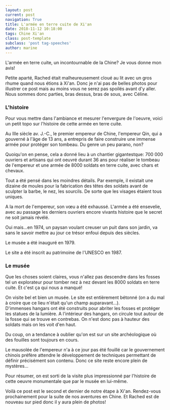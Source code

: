 ```yaml
---
layout: post
current: post
navigation: True
title: L'armée en terre cuite de Xi'an
date: 2018-11-12 10:18:00
tags: Chine Xi'an
class: post-template
subclass: 'post tag-speeches'
author: marine
---
```


L'armée en terre cuite, un incontournable de la Chine? Je vous donne mon avis! 

Petite aparté, Rached était malheureusement cloué au lit avec un gros rhume quand nous étions à Xi'an. Donc je n'ai pas de belles photos pour illustrer ce post mais au moins vous ne serez pas spoilés avant d'y aller.  
Nous sommes donc parties, bras dessus, bras de sous, avec Céline.

### L'histoire

Pour vous mettre dans l'ambiance et mesurer l'envergure de l'oeuvre, voici un petit topo sur l'histoire de cette armée en terre cuite.

Au IIIe siècle av. J.-C., le premier empereur de Chine, l'empereur Qin, qui a gouverné à l'âge de 13 ans, a entrepris de faire construire une immense armée pour protéger son tombeau. Du genre un peu parano, non?  

Quoiqu'on en pense, cela a donné lieu à un chantier gigantestque: 700 000 ouvriers et artisans qui ont oeuvré durant 36 ans pour réaliser le tombeau de l'empereur et une armée de 8000 soldats en terre cuite, avec chars et chevaux.

Tout a été pensé dans les moindres détails. Par exemple, il existait une dizaine de moules pour la fabrication des têtes des soldats avant de sculpter la barbe, le nez, les sourcils. De sorte que les visages étaient tous uniques.

A la mort de l'empereur, son vœu a été exhaussé. L'armée a été ensevelie, avec au passage les derniers ouvriers encore vivants histoire que le secret ne soit jamais révélé.

Oui mais...en 1974, un paysan voulant creuser un puit dans son jardin, va sans le savoir mettre au jour ce trésor enfoui depuis des siècles.

Le musée a été inauguré en 1979.

Le site a été inscrit au patrimoine de l'UNESCO en 1987.

### Le musée

Que les choses soient claires, vous n'allez pas descendre dans les fosses tel un explorateur pour tomber nez à nez devant les 8000 soldats en terre cuite. Et c'est ça qui nous a manqué!

On visite bel et bien un musée. Le site est entièrement bétonné (on a du mal à croire que ce lieu n'était qu'un champ auparavant...).  
D'immenses hangars ont été construits pour abriter les fosses et protéger les statues de la lumière. A l'intérieur des hangars, on circule tout autour de la fosse qui se trouve en contrebas. On n'est donc pas à hauteur des soldats mais on les voit d'en haut.

Du coup, on a tendance à oublier qu'on est sur un site archéologique où des fouilles sont toujours en cours.

Le mausolée de l'empereur n'a à ce jour pas été fouillé car le gouvernement chinois préfère attendre le développement de techniques permettant de définir précisément son contenu. Donc ce site reste encore plein de mystères...

Pour résumer, on est sorti de la visite plus impressionné par l'histoire de cette oeuvre monumentale que par le musée en lui-même.

Voilà ce post est le second et dernier de notre étape à Xi'an. Rendez-vous prochainement pour la suite de nos aventures en Chine. Et Rached est de nouveau sur pied donc il y aura plein de photos!












